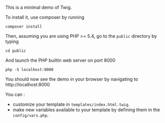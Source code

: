This is a minimal demo of Twig.

To install it, use composer by running 

    composer install

Then, assuming you are using PHP >= 5.4, go to the `public` directory by typing

    cd public
    
And launch the PHP builtin web server on port 8000

    php -S localhost:8000
    
You should now see the demo in your browser by navigating to http://localhost:8000

You can :

  * customize your template in `templates/index.html.twig`.
  * make new variables available to your template by defining them in the `config/vars.php`.

